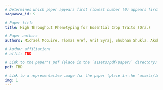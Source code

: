 ```yaml
---
# Determines which paper appears first (lowest number (0) appears first)
sequence_id: 5

# Paper title
title: High Throughput Phenotyping for Essential Crop Traits (Oral)

# Paper authors
authors: Michael McGuire, Thomas Aref, Arif Syraj, Shubham Shukla, Akshay Kumar, Stephen Moose, Brian Diers

# Author affiliations
# affil: TBD

# Link to the paper's pdf (place in the `assets/pdf/papers` directory)
pdf: TBD

# Link to a representative image for the paper (place in the `assets/img/papers` directory)
img: 1
---
```

